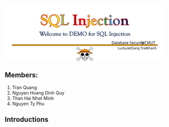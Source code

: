 <p align="center">
  <img src=".github/tittle.svg?sanitize=true" />
</p>

## Members:
1. Tran Quang
2. Nguyen Hoang Dinh Quy
3. Than Hai Nhat Minh
4. Nguyen Ty Phu

## Introductions


##

